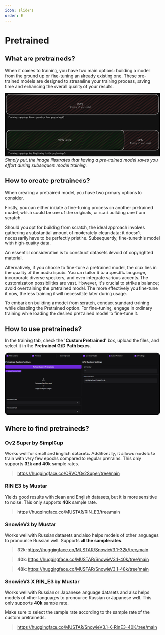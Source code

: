```yaml
---
icon: sliders
order: E
---
```


# Pretrained

## What are pretraineds?

When it comes to training, you have two main options: building a model from the ground up or fine-tuning an already existing one. These pre-trained models are designed to streamline your training process, saving time and enhancing the overall quality of your results.

![](../assets/Pretrained.png)
_Simply put, the image illustrates that having a pre-trained model saves you effort during subsequent model training._

## How to create pretraineds?

When creating a pretrained model, you have two primary options to consider.

Firstly, you can either initiate a fine-tuning process on another pretrained model, which could be one of the originals, or start building one from scratch.

Should you opt for building from scratch, the ideal approach involves gathering a substantial amount of moderately clean data; it doesn't necessarily have to be perfectly pristine. Subsequently, fine-tune this model with high-quality data.

An essential consideration is to construct datasets devoid of copyrighted material.

Alternatively, if you choose to fine-tune a pretrained model, the crux lies in the quality of the audio inputs. You can tailor it to a specific language, incorporate diverse speakers, and even integrate various accents. The customization possibilities are vast. However, it's crucial to strike a balance; avoid overtraining the pretrained model. The more effectively you fine-tune it now, the less training it will necessitate later during usage.

To embark on building a model from scratch, conduct standard training while disabling the Pretrained option. For fine-tuning, engage in ordinary training while loading the desired pretrained model to fine-tune it.

## How to use pretraineds?

In the training tab, check the **'Custom Pretrained'** box, upload the files, and select it in the **Pretrained G/D Path boxes**.

![](../assets/load_pretrained.png)

## Where to find pretraineds?

### Ov2 Super by SimplCup

Works well for small and English datasets. Additionally, it allows models to train with very few epochs compared to regular pretrains. This only supports **32k and 40k** sample rates.

> https://huggingface.co/ORVC/Ov2Super/tree/main

### RIN E3 by Mustar

Yields good results with clean and English datasets, but it is more sensitive to noise. This only supports **40k** sample rate.

> https://huggingface.co/MUSTAR/RIN_E3/tree/main

### SnowieV3 by Mustar

Works well with Russian datasets and also helps models of other languages to pronounce Russian well. Supports **all the sample rates**.

> **32k**: https://huggingface.co/MUSTAR/SnowieV3.1-32k/tree/main

> **40k**: https://huggingface.co/MUSTAR/SnowieV3.1-40k/tree/main

> **48k**: https://huggingface.co/MUSTAR/SnowieV3.1-48k/tree/main

### SnowieV3 X RIN_E3 by Mustar

Works well with Russian or Japanese language datasets and also helps models of other languages to pronounce Russian or Japanese well. This only supports **40k** sample rate.

Make sure to select the sample rate according to the sample rate of the custom pretraineds.

> https://huggingface.co/MUSTAR/SnowieV3.1-X-RinE3-40K/tree/main
